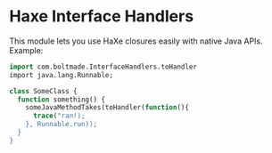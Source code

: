 # Haxe Interface Handlers

This module lets you use HaXe closures easily with native Java APIs.  Example:

```haxe
import com.boltmade.InterfaceHandlers.toHandler
import java.lang.Runnable;

class SomeClass {
  function something() {
    someJavaMethodTakes(toHandler(function(){
      trace("ran!);
    }, Runnable.run));
  }
}
```
